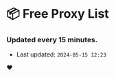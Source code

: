 # :package: Free Proxy List
### Updated every 15 minutes.

- Last updated: `2024-05-15 12:23`

:heart:

